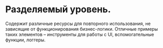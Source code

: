 # Разделяемый уровень. 

Содержит различные ресурсы для повторного использования, не зависящие от функционирования бизнес-логики. Отличные примеры таких элементов – инструменты для работы с UI, вспомогательные функции, логгеры.